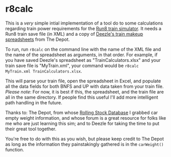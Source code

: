 # r8calc

This is a *very* simple intial implementation of a tool do to some calculations regarding train power requirements for the [Run8 train simulator](http://www.run8studios.com/).  It needs a Run8 train save file (in XML) and a copy of [Deezle's train makeup spreadsheets](https://www.thedepotserver.com/forums/threads/bnsf-and-up-train-makeup-spreadsheets.4515/) from The Depot.

To run, run `r8calc` on the command line with the name of the XML file and the name of the spreadsheet as arguments, in that order.  For example, if you have saved Deezle's spreadsheet as "TrainCalculators.xlsx" and your train save file is "MyTrain.xml", your command would be `r8calc  MyTrain.xml TrainCalculators.xlsx`.

This will parse your train file, open the spreadsheet in Excel, and populate all the data fields for both BNFS and UP with data taken from your train file.  *Please note*:  For now, it is best if this, the spreadsheet, and the train file are all in the same directory.  If people find this useful I'll add more intelligent path handling in the future.

Thanks to:  The Depot, from whose [Rolling Stock Database](https://www.thedepotserver.com/reference/rollingstock/) I grabbed car empty weight information, and whose forum is a great resource for folks like me who are just learning this sim; and to Deezle for taking the time to put their great tool together.

You're free to do with this as you wish, but please keep credit to The Depot as long as the information they painstakingly gathered is in the `carWeight()` function.